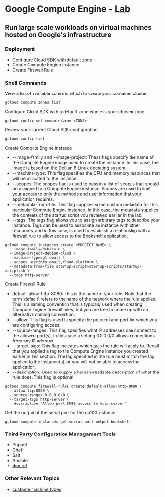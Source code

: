 # Google Compute Engine - [Lab](https://codelabs.developers.google.com/codelabs/cp100-compute-engine/#1)

## Run large scale workloads on virtual machines hosted on Google's infrastructure

### Deployment

* Configure Cloud SDK with default zone
* Create Compute Engien instance
* Create Firewall Rule

### Shell Commands

View a list of available zones in which to create your container cluster

```shell
gcloud compute zones list
```

Configure Cloud SDK with a default zone where <ZONE> is your chosen zone

```shell
gcloud config set compute/zone <ZONE>
```

Review your current Cloud SDK configuration

```shell
gcloud config list
```

Create Compute Engine instance

* --image-family and --image-project: These flags specify the name of the Compute Engine image used to create the instance. In this case, the image is based on the Debian 8 Linux operating system.
* --machine-type: This flag specifies the CPU and memory resources that will be allocated to the instance. 
* --scopes: The scopes flag is used to pass in a list of scopes that should be assigned to a Compute Engine instance. Scopes are used to limit your access to only the methods and user information that your application requires.
* --metadata-from-file: This flag supplies some custom metadata for this particular Compute Engine instance. In this case, the metadata supplies the contents of the startup script you reviewed earlier in the lab.
* --tags: The tags flag allows you to assign arbitrary tags to describe your instance. Tags can be used to associate an instance with other resources, and in this case, is used to establish a relationship with a firewall rule to allow access to the Bookshelf application.

```shell
gcloud compute instances create <PROJECT_NAME> \
  --image-family=debian-8 \
  --image-project=debian-cloud \
  --machine-type=g1-small \
  --scopes userinfo-email,cloud-platform \
  --metadata-from-file startup-script=startup-scripts/startup-script.sh \
  --tags http-server
```

Create Firewall Rule

* default-allow-http-8080: This is the name of your rule. Note that the term ‘default' refers to the name of the network where the rule applies. This is a naming convention that is typically used when creating Compute Engine firewall rules, but you are free to come up with an alternative naming convention.
* --allow: This flag is used to specify the protocol and port for which you are configuring access.
* --source-ranges: This flag specifies what IP addresses can connect to the allowed port(s). In this case a setting 0.0.0.0/0 allows connections from any IP address.
* --target-tags: This flag indicates which tags the rule will apply to. Recall that you applied a tag to the Compute Engine instance you created earlier in this section. The tag specified in the rule must match the tag applied to the instance(s), or you will not be able to access the application.
* --description: Used to supply a human-readable description of what the rule does. This flag is optional.

```shell
gcloud compute firewall-rules create default-allow-http-8080 \
  --allow tcp:8080 \
  --source-ranges 0.0.0.0/0 \
  --target-tags http-server \
  --description "Allow port 8080 access to http-server"
```

Get the output of the serial port for the cp100 instance

```shell
gcloud compute instances get-serial-port-output bookshelf
```

### Third Party Configuration Managament Tools

* Puppet
* Chef
* Salt
* Ansible
* [doc ref](https://cloud.google.com/solutions/google-compute-engine-management-puppet-chef-salt-ansible)

### Other Relevant Topics

* [custome machine types](https://cloud.google.com/compute/docs/instances/creating-instance-with-custom-machine-type)